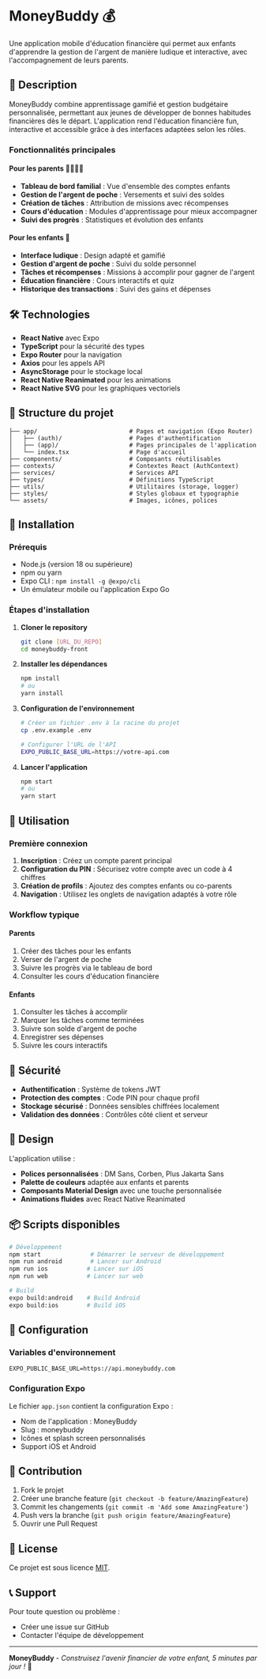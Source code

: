 # MoneyBuddy 💰

Une application mobile d'éducation financière qui permet aux enfants d'apprendre la gestion de l'argent de manière ludique et interactive, avec l'accompagnement de leurs parents.

## 📱 Description

MoneyBuddy combine apprentissage gamifié et gestion budgétaire personnalisée, permettant aux jeunes de développer de bonnes habitudes financières dès le départ. L'application rend l'éducation financière fun, interactive et accessible grâce à des interfaces adaptées selon les rôles.

### Fonctionnalités principales

#### Pour les parents 👨‍👩‍👧‍👦
- **Tableau de bord familial** : Vue d'ensemble des comptes enfants
- **Gestion de l'argent de poche** : Versements et suivi des soldes
- **Création de tâches** : Attribution de missions avec récompenses
- **Cours d'éducation** : Modules d'apprentissage pour mieux accompagner
- **Suivi des progrès** : Statistiques et évolution des enfants

#### Pour les enfants 🔸
- **Interface ludique** : Design adapté et gamifié
- **Gestion d'argent de poche** : Suivi du solde personnel
- **Tâches et récompenses** : Missions à accomplir pour gagner de l'argent
- **Éducation financière** : Cours interactifs et quiz
- **Historique des transactions** : Suivi des gains et dépenses

## 🛠 Technologies

- **React Native** avec Expo
- **TypeScript** pour la sécurité des types
- **Expo Router** pour la navigation
- **Axios** pour les appels API
- **AsyncStorage** pour le stockage local
- **React Native Reanimated** pour les animations
- **React Native SVG** pour les graphiques vectoriels

## 📂 Structure du projet

```
├── app/                          # Pages et navigation (Expo Router)
│   ├── (auth)/                   # Pages d'authentification
│   ├── (app)/                    # Pages principales de l'application
│   └── index.tsx                 # Page d'accueil
├── components/                   # Composants réutilisables
├── contexts/                     # Contextes React (AuthContext)
├── services/                     # Services API
├── types/                        # Définitions TypeScript
├── utils/                        # Utilitaires (storage, logger)
├── styles/                       # Styles globaux et typographie
└── assets/                       # Images, icônes, polices
```

## 🚀 Installation

### Prérequis

- Node.js (version 18 ou supérieure)
- npm ou yarn
- Expo CLI : `npm install -g @expo/cli`
- Un émulateur mobile ou l'application Expo Go

### Étapes d'installation

1. **Cloner le repository**
   ```bash
   git clone [URL_DU_REPO]
   cd moneybuddy-front
   ```

2. **Installer les dépendances**
   ```bash
   npm install
   # ou
   yarn install
   ```

3. **Configuration de l'environnement**
   ```bash
   # Créer un fichier .env à la racine du projet
   cp .env.example .env
   
   # Configurer l'URL de l'API
   EXPO_PUBLIC_BASE_URL=https://votre-api.com
   ```

4. **Lancer l'application**
   ```bash
   npm start
   # ou
   yarn start
   ```

## 📱 Utilisation

### Première connexion

1. **Inscription** : Créez un compte parent principal
2. **Configuration du PIN** : Sécurisez votre compte avec un code à 4 chiffres
3. **Création de profils** : Ajoutez des comptes enfants ou co-parents
4. **Navigation** : Utilisez les onglets de navigation adaptés à votre rôle

### Workflow typique

#### Parents
1. Créer des tâches pour les enfants
2. Verser de l'argent de poche
3. Suivre les progrès via le tableau de bord
4. Consulter les cours d'éducation financière

#### Enfants
1. Consulter les tâches à accomplir
2. Marquer les tâches comme terminées
3. Suivre son solde d'argent de poche
4. Enregistrer ses dépenses
5. Suivre les cours interactifs

## 🔐 Sécurité

- **Authentification** : Système de tokens JWT
- **Protection des comptes** : Code PIN pour chaque profil
- **Stockage sécurisé** : Données sensibles chiffrées localement
- **Validation des données** : Contrôles côté client et serveur

## 🎨 Design

L'application utilise :
- **Polices personnalisées** : DM Sans, Corben, Plus Jakarta Sans
- **Palette de couleurs** adaptée aux enfants et parents
- **Composants Material Design** avec une touche personnalisée
- **Animations fluides** avec React Native Reanimated

## 📦 Scripts disponibles

```bash
# Développement
npm start              # Démarrer le serveur de développement
npm run android        # Lancer sur Android
npm run ios           # Lancer sur iOS
npm run web           # Lancer sur web

# Build
expo build:android    # Build Android
expo build:ios        # Build iOS
```

## 🔧 Configuration

### Variables d'environnement

```env
EXPO_PUBLIC_BASE_URL=https://api.moneybuddy.com
```

### Configuration Expo

Le fichier `app.json` contient la configuration Expo :
- Nom de l'application : MoneyBuddy
- Slug : moneybuddy
- Icônes et splash screen personnalisés
- Support iOS et Android

## 🤝 Contribution

1. Fork le projet
2. Créer une branche feature (`git checkout -b feature/AmazingFeature`)
3. Commit les changements (`git commit -m 'Add some AmazingFeature'`)
4. Push vers la branche (`git push origin feature/AmazingFeature`)
5. Ouvrir une Pull Request

## 📄 License

Ce projet est sous licence [MIT](LICENSE).

## 📞 Support

Pour toute question ou problème :
- Créer une issue sur GitHub
- Contacter l'équipe de développement

---

**MoneyBuddy** - *Construisez l'avenir financier de votre enfant, 5 minutes par jour !* 🚀
